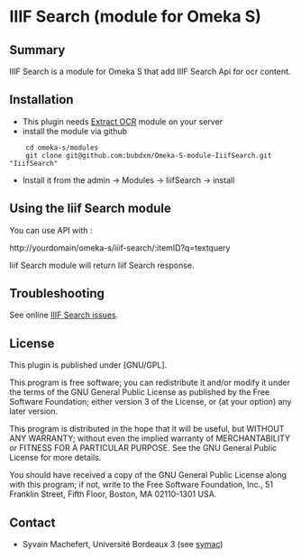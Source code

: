 IIIF Search (module for Omeka S)
=============================

Summary
-----------

IIIF Search is a module for Omeka S that add IIIF Search Api for ocr content.

Installation
------------

- This plugin needs [Extract OCR](https://github.com/bubdxm/Omeka-S-module-ExtractOcr) module on your server
- install the module via github

```
    cd omeka-s/modules  
    git clone git@github.com:bubdxm/Omeka-S-module-IiifSearch.git "IiifSearch"
```

- Install it from the admin → Modules → IiifSearch -> install

Using the Iiif Search module
---------------------------

You can use API with :

http://yourdomain/omeka-s/iiif-search/:itemID?q=textquery   

Iiif Search module will return Iiif Search response.

Troubleshooting
---------------

See online [IIIF Search issues](https://github.com/bubdxm/Omeka-S-module-IiifSearch/issues).

License
-------

This plugin is published under [GNU/GPL].

This program is free software; you can redistribute it and/or modify it under
the terms of the GNU General Public License as published by the Free Software
Foundation; either version 3 of the License, or (at your option) any later
version.

This program is distributed in the hope that it will be useful, but WITHOUT
ANY WARRANTY; without even the implied warranty of MERCHANTABILITY or FITNESS
FOR A PARTICULAR PURPOSE. See the GNU General Public License for more
details.

You should have received a copy of the GNU General Public License along with
this program; if not, write to the Free Software Foundation, Inc.,
51 Franklin Street, Fifth Floor, Boston, MA 02110-1301 USA.


Contact
-------

* Syvain Machefert, Université Bordeaux 3 (see [symac](https://github.com/symac))

